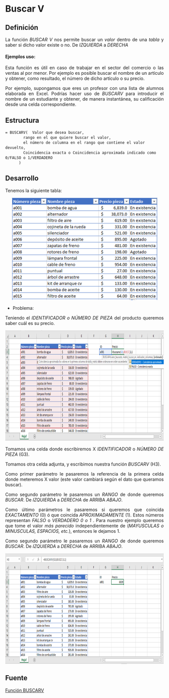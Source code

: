 Buscar V
========
## Definición

<p align="justify">
La función <i>BUSCAR V</i> nos permite buscar un <i>valor</i> dentro de una <i>tabla</i> y saber si dicho valor existe o no. De <i>IZQUIERDA</i> a <i>DERECHA</i>
</p>

#### Ejemplos uso:

<p align="justify">
Esta función es útil en caso de trabajar en el sector del comercio o las ventas al por menor. Por ejemplo es posible buscar el nombre de un artículo y obtener, como resultado, el número de dicho artículo o su precio.
</p>

<p align="justify">
Por ejemplo, supongamos que eres un profesor con una lista de alumnos elaborada en Excel. Podrías hacer uso de <i>BUSCARV</i> para introducir el nombre de un estudiante y obtener, de manera instantánea, su calificación desde una celda correspondiente.
</p>

## Estructura

```
= BUSCARV(	Valor que desea buscar, 
		rango en el que quiere buscar el valor, 
		el número de columna en el rango que contiene el valor devuelto, 
		Coincidencia exacta o Coincidencia aproximada indicado como 0/FALSO o 1/VERDADERO
	  )
```

## Desarrollo

Tenemos la siguiente tabla:

<p align="center">
	<img src="https://github.com/ginppian/Excel-BuscarV/blob/master/imgs/img2.png" width="465" height="324">
</p>

* Problema:

<p align="justify">
Teniendo el <i>IDENTIFICADOR o NÚMERO DE PIEZA</i> 	del producto queremos saber cuál es su precio.
</p>

<p align="center">
	<img src="https://github.com/ginppian/Excel-BuscarV/blob/master/imgs/img3.png" width="1086" height="350">
</p>

<p align="justify">
Tomamos una celda donde escribiremos X <i>IDENTIFICADOR</i> o <i>NÚMERO DE PIEZA</i> (G3).
</p>

<p align="justify">
Tomamos otra celda adjunta, y escribimos nuestra función <i>BUSCARV</i> (H3).
</p>

<p align="justify">
Como primer parámetro le pasaremos la referencia de la primera celda donde meteremos X valor (este valor cambiará según el dato que queramos buscar).
</p>

<p align="justify">
Como segundo parámetro le pasaremos un <i>RANGO</i> de donde queremos <i>BUSCAR</i>. De <i>IZQUIERDA</i> a <i>DERECHA</i> de </i>ARRIBA</i> <i>ABAJO</i>.
</p>

<p align="justify">
Como último parámetros le pasaremos si queremos que coincida <i>EXACTAMENTO</i> (0) ó que coincida <i>APROXIMADAMENTE</i> (1). Estos números representan <i>FALSO</i> o <i> VERDADERO </i> <i>0 o 1</i> . Para nuestro ejemplo queremos que tome el valor <i>más parecido</i> independientemente de (<i>MAYUSCULAS o MINUSCULAS, ESPACIOS, etc.</i>), entonces le dejamos 1.
</p>

<p align="justify">
Como segundo parámetro le pasaremos un <i>RANGO</i> de donde queremos <i>BUSCAR</i>. De <i>IZQUIERDA</i> a <i>DERECHA</i> de </i>ARRIBA</i> <i>ABAJO</i>.
</p>

<p align="center">
	<img src="https://github.com/ginppian/Excel-BuscarV/blob/master/imgs/img4.png" width="1086" height="350">
</p>

## Fuente

<p>
<a href="https://support.office.com/es-es/article/Funci%C3%B3n-BUSCARV-0bbc8083-26fe-4963-8ab8-93a18ad188a1">Función BUSCARV</a>
</p>